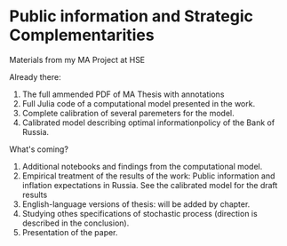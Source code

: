 # Public information and Strategic Complementarities
Materials from my MA Project at HSE

Already there:

1. The full ammended PDF of MA Thesis with annotations
2. Full Julia code of a computational model presented in the work.
3. Complete calibration of several paremeters for the model.
4. Calibrated model describing optimal informationpolicy of the Bank of Russia.

What's coming?

1. Additional notebooks and findings from the computational model.
2. Empirical treatment of the results of the work: Public information and inflation expectations in Russia. See the calibrated model for the draft results
3. English-language versions of thesis: will be added by chapter.
4. Studying othes specifications of stochastic process (direction is described in the conclusion).
5. Presentation of the paper.
